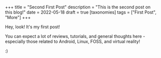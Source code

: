 +++
title = "Second First Post"
description = "This is the second post on this blog!"
date = 2022-05-18
draft = true
[taxonomies]
tags = ["First Post", "More"]
+++

Hey, look! It's my first post!

You can expect a lot of reviews, tutorials, and general thoughts here - especially those related to Android, Linux, FOSS, and virtual reality!

:)
